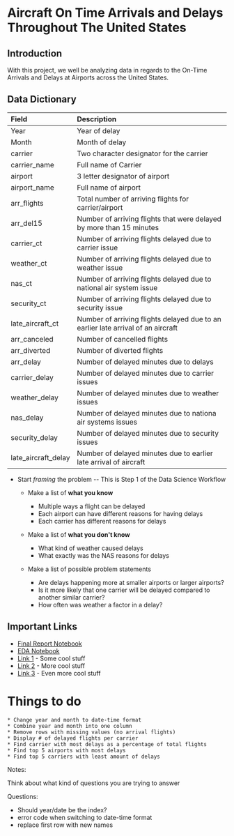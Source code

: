 # Aircraft On Time Arrivals and Delays Throughout The United States

## Introduction

With this project, we well be analyzing data in regards to the On-Time Arrivals and Delays at Airports across the United States.

## Data Dictionary

| Field | Description |
| :--- | :--- |
| Year | Year of delay |
| Month | Month of delay |
| carrier | Two character designator for the carrier |
| carrier_name | Full name of Carrier |
| airport | 3 letter designator of airport |
| airport_name | Full name of airport |
| arr_flights | Total number of arriving flights for carrier/airport |
| arr_del15 | Number of arriving flights that were delayed by more than 15 minutes |
| carrier_ct | Number of arriving flights delayed due to carrier issue |
| weather_ct | Number of arriving flights delayed due to weather issue |
| nas_ct | Number of arriving flights delayed due to national air system issue |
| security_ct | Number of arriving flights delayed due to security issue |
| late_aircraft_ct | Number of arriving flights delayed due to an earlier late arrival of an aircraft |
| arr_canceled | Number of cancelled flights |
| arr_diverted | Number of diverted flights |
| arr_delay | Number of delayed minutes due to delays |
| carrier_delay | Number of delayed minutes due to carrier issues |
| weather_delay | Number of delayed minutes due to weather issues |
| nas_delay | Number of delayed minutes due to nationa air systems issues |
| security_delay | Number of delayed minutes due to security issues |
| late_aircraft_delay | Number of delayed minutes due to earlier late arrival of aircraft |




* Start *framing* the problem -- This is Step 1 of the Data Science Workflow
   * Make a list of **what you know**
       * Multiple ways a flight can be delayed
       * Each airport can have different reasons for having delays
       * Each carrier has different reasons for delays
   * Make a list of **what you don't know**
       * What kind of weather caused delays
       * What exactly was the NAS reasons for delays
       
   * Make a list of possible problem statements
       * Are delays happening more at smaller airports or larger airports?
       * Is it more likely that one carrier will be delayed compared to another similar carrier?
       * How often was weather a factor in a delay?



## Important Links

* [Final Report Notebook](report.ipynb)
* [EDA Notebook](eda.ipynb)
* [Link 1](http://www.google.com) - Some cool stuff
* [Link 2](http://www.google.com) - More cool stuff
* [Link 3](http://www.google.com) - Even more cool stuff



# Things to do
    * Change year and month to date-time format
    * Combine year and month into one column
    * Remove rows with missing values (no arrival flights)
    * Display # of delayed flights per carrier
    * Find carrier with most delays as a percentage of total flights
    * Find top 5 airports with most delays
    * Find top 5 carriers with least amount of delays
    
Notes:

Think about what kind of questions you are trying to answer



Questions:
- Should year/date be the index?
- error code when switching to date-time format
- replace first row with new names